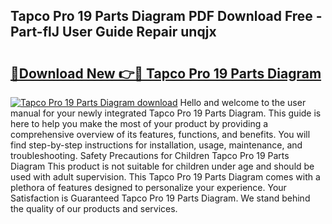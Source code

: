 ## Tapco Pro 19 Parts Diagram PDF Download Free - Part-flJ User Guide Repair unqjx

# <h2><a href="http://dfssz8.blite.top/?on=Tapco+Pro+19+Parts+Diagram">🔗Download New 👉🔴 Tapco Pro 19 Parts Diagram</a></h2>

[![Tapco Pro 19 Parts Diagram download](https://i.imgur.com/lujVjoI.png)](http://dfssz8.blite.top/?on=Tapco+Pro+19+Parts+Diagram)
Hello and welcome to the user manual for your newly integrated Tapco Pro 19 Parts Diagram. This guide is here to help you make the most of your product by providing a comprehensive overview of its features, functions, and benefits. You will find step-by-step instructions for installation, usage, maintenance, and troubleshooting. Safety Precautions for Children Tapco Pro 19 Parts Diagram This product is not suitable for children under age and should be used with adult supervision. This Tapco Pro 19 Parts Diagram comes with a plethora of features designed to personalize your experience. Your Satisfaction is Guaranteed Tapco Pro 19 Parts Diagram. We stand behind the quality of our products and services.
